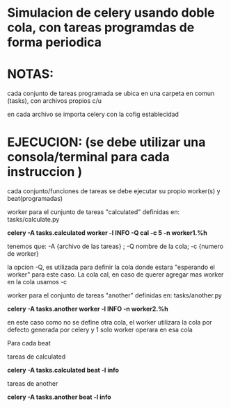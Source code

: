 # Simulacion de celery usando doble cola, con tareas programdas de forma periodica

# NOTAS:

cada conjunto de tareas programada se ubica en una carpeta en comun (tasks), con archivos propios c/u

en cada archivo se importa celery con la cofig establecidad

# EJECUCION: (se debe utilizar una consola/terminal para cada instruccion )

cada conjunto/funciones de tareas se debe ejecutar su propio worker(s) y beat(programadas)

worker para el cunjunto de tareas "calculated" definidas en: tasks/calculate.py

**celery -A tasks.calculated worker -l INFO -Q cal -c 5 -n worker1.%h**

tenemos que: -A {archivo de las tareas} ; -Q nombre de la cola; -c {numero de worker}

la opcion -Q, es utilizada para definir la cola donde estara "esperando el worker" para este caso. La cola cal, en caso de querer agregar mas worker en la cola usamos -c <numero>

worker para el conjunto de tareas "another" definidas en: tasks/another.py

**celery -A tasks.another worker -l INFO -n worker2.%h**

en este caso como no se define otra cola, el worker utilizara la cola por defecto generada por celery y 1 solo worker operara en esa cola

Para cada beat

tareas de calculated

**celery -A tasks.calculated beat -l info**

tareas de another

**celery -A tasks.another beat -l info**
